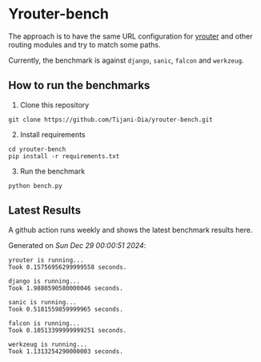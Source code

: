 # Yrouter-bench

The approach is to have the same URL configuration for [yrouter](https://github.com/Tijani-Dia/yrouter) and other routing modules and try to match some paths.

Currently, the benchmark is against `django`, `sanic`, `falcon` and `werkzeug`.

## How to run the benchmarks

1. Clone this repository

```shell
git clone https://github.com/Tijani-Dia/yrouter-bench.git
```

2. Install requirements

```shell
cd yrouter-bench
pip install -r requirements.txt
```

3. Run the benchmark

```shell
python bench.py
```

## Latest Results

A github action runs weekly and shows the latest benchmark results here.

Generated on *Sun Dec 29 00:00:51 2024*:

```shell
yrouter is running...
Took 0.15756956299999558 seconds.

django is running...
Took 1.9880590580000046 seconds.

sanic is running...
Took 0.5181559859999965 seconds.

falcon is running...
Took 0.10513399999999251 seconds.

werkzeug is running...
Took 1.1313254290000003 seconds.

```